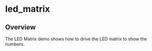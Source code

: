 # led_matrix

## Overview
The LED Matrix demo shows how to drive the LED matrix to show the numbers.
